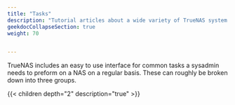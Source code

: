 ```yaml
---
title: "Tasks"
description: "Tutorial articles about a wide variety of TrueNAS system tasks."
geekdocCollapseSection: true
weight: 70


---
```


TrueNAS includes an easy to use interface for common tasks a sysadmin needs to preform on a NAS on a regular basis.  These can roughly be broken down into three groups.

{{< children depth="2" description="true" >}} 
